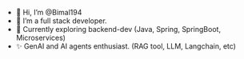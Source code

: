 - 👋 Hi, I’m @Bimal194
- 👀 I’m a full stack developer.
- 🌱 Currently exploring backend-dev (Java, Spring, SpringBoot, Microservices)
- ✨ GenAI and AI agents enthusiast. (RAG tool, LLM, Langchain, etc)


<!---
Bimal194/Bimal194 is a ✨ special ✨ repository because its `README.md` (this file) appears on your GitHub profile.
You can click the Preview link to take a look at your changes.
- 💞️ I’m looking to collaborate on open sourse
- 📫 How to reach me ...
--->
